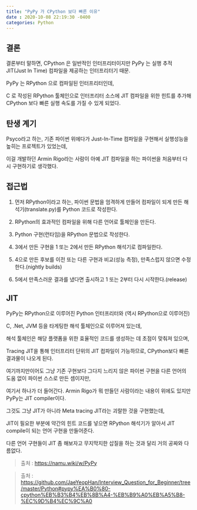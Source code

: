 ```yaml
---
title: "PyPy 가 CPython 보다 빠른 이유"
date : 2020-10-08 22:19:30 -0400
categories: Python
---
```


## 결론

결론부터 말하면, CPython 은 일반적인 인터프리터이지만  PyPy 는 실행 추적 JIT(Just In Time) 컴파일을 제공하는 인터프리터기 때문.

PyPy 는 RPython 으로 컴파일된 인터프리터인데,  

C 로 작성된 RPython 툴체인으로 인터프리터 소스에 JIT 컴파일을 위한 힌트를 추가해 CPython 보다 빠른 실행 속도를 가질 수 있게 되었다.


## 탄생 계기

Psyco라고 하는, 기존 파이썬 위에다가 Just-In-Time 컴파일을 구현해서 실행성능을 높히는 프로젝트가 있었는데, 

이걸 개발하던 Armin Rigo라는 사람이 아예 JIT 컴파일을 하는 파이썬을 처음부터 다시 구현하기로 생각했다.

## 접근법


1. 먼저 RPython이라고 하는, 파이썬 문법을 엄격하게 만들어 컴파일이 되게 만든 해석기(translate.py)를 Python 코드로 작성한다.

2. RPython의 효과적인 컴파일을 위해 다른 언어로 툴체인을 만든다.

3. Python 구현(런타임)을 RPython 문법으로 작성한다.

4. 3에서 만든 구현을 1 또는 2에서 만든 RPython 해석기로 컴파일한다.

5. 4으로 만든 후보를 이전 또는 다른 구현과 비교(성능 측정), 만족스럽지 않으면 수정한다.(nightly builds)

6. 5에서 만족스러운 결과를 냈다면 출시하고 1 또는 2부터 다시 시작한다.(release)



## JIT

PyPy는 RPython으로 이루어진 Python 인터프리터와 (역시 RPython으로 이루어진) 

C, .Net, JVM 등을 타게팅한 해석 툴체인으로 이루어져 있는데, 

해석 툴체인은 해당 플랫폼을 위한 효율적인 코드를 생성하는 데 초점이 맞춰져 있으며, 

Tracing JIT을 통해 인터프리터 단위의 JIT 컴파일이 가능하므로, CPython보다 빠른 결과물이 나오게 된다.

여기까지만이어도 그냥 기존 구현보다 그다지 느리지 않은 파이썬 구현을 다른 언어의 도움 없이 파이썬 스스로 만든 셈이지만, 

여기서 하나가 더 들어간다. Armin Rigo가 뭐 만들던 사람이라는 내용이 위에도 있지만 PyPy는 JIT compiler이다. 

그것도 그냥 JIT가 아니라 Meta tracing JIT라는 괴랄한 것을 구현했는데, 

JIT이 필요한 부분에 약간의 힌트 코드를 넣으면 RPython 해석기가 알아서 JIT compile이 되는 언어 구현을 만들어준다. 

다른 언어 구현들이 JIT 좀 해보자고 무지막지한 삽질을 하는 것과 달리 거의 공짜와 다름없다.


> 출처 : https://namu.wiki/w/PyPy

> 출처 : https://github.com/JaeYeopHan/Interview_Question_for_Beginner/tree/master/Python#pypy%EA%B0%80-cpython%EB%B3%B4%EB%8B%A4-%EB%B9%A0%EB%A5%B8-%EC%9D%B4%EC%9C%A0


